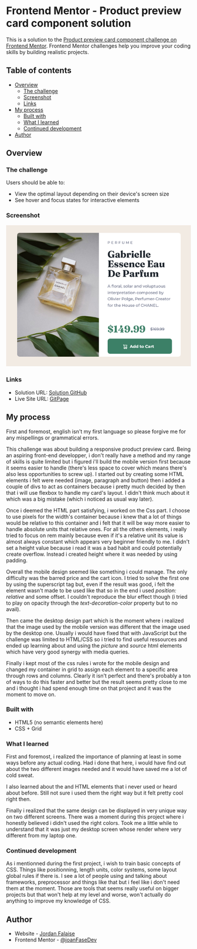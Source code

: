 # Frontend Mentor - Product preview card component solution

This is a solution to the [Product preview card component challenge on Frontend Mentor](https://www.frontendmentor.io/challenges/product-preview-card-component-GO7UmttRfa). Frontend Mentor challenges help you improve your coding skills by building realistic projects.

## Table of contents

- [Overview](#overview)
  - [The challenge](#the-challenge)
  - [Screenshot](#screenshot)
  - [Links](#links)
- [My process](#my-process)
  - [Built with](#built-with)
  - [What I learned](#what-i-learned)
  - [Continued development](#continued-development)
- [Author](#author)

## Overview

### The challenge

Users should be able to:

- View the optimal layout depending on their device's screen size
- See hover and focus states for interactive elements

### Screenshot

![](./images/screenshot_ProductPreviewCard.png)

### Links

- Solution URL: [Solution GitHub](https://github.com/joanFaseDev/FrontEnd-mentor-projects/tree/master/2.ProductPreviewCard)
- Live Site URL: [GitPage](https://joanfasedev.github.io/FrontEnd-mentor-projects/)

## My process

First and foremost, english isn't my first language so please forgive me for any mispellings or grammatical errors.

This challenge was about building a responsive product preview card. Being an aspiring front-end developper, i don't really have a method and my range of skills is quite limited but i figured i'll build the mobile version first because it seems easier to handle (there's less space to cover which means there's also less opportunities to screw up). I started out by creating some HTML elements i felt were needed (image, paragraph and button) then i added a couple of divs to act as containers because i pretty much decided by then that i will use flexbox to handle my card's layout. I didn't think much about it which was a big mistake (which i noticed as usual way later).

Once i deemed the HTML part satisfying, i worked on the Css part. I choose to use pixels for the width's container because i knew that a lot of things would be relative to this container and i felt that it will be way more easier to handle absolute units that relative ones. For all the others elements, i really tried to focus on rem mainly because even if it's a relative unit its value is almost always constant which appears very beginner friendly to me. I didn't set a height value because i read it was a bad habit and could potentially create overflow. Instead i created height where it was needed by using padding.

Overall the mobile design seemed like something i could manage. The only difficulty was the barred price and the cart icon. I tried to solve the first one by using the superscript tag but, even if the result was good, i felt the element wasn't made to be used like that so in the end i used _position: relative_ and some offset. I couldn't reproduce the blur effect though (i tried to play on opacity through the _text-decoration-color_ property but to no avail).

Then came the desktop design part which is the moment where i realized that the image used by the mobile version was different that the image used by the desktop one. Usually i would have fixed that with JavaScript but the challenge was limited to HTML/CSS so i tried to find useful ressources and ended up learning about and using the _picture_ and _source_ html elements which have very good synergy with media queries.

Finally i kept most of the css rules i wrote for the mobile design and changed my container in grid to assign each element to a specific area through rows and columns. Clearly it isn't perfect and there's probably a ton of ways to do this faster and better but the result seems pretty close to me and i thought i had spend enough time on that project and it was the moment to move on.

### Built with

- HTML5 (no semantic elements here)
- CSS + Grid

### What I learned

First and foremost, i realized the importance of planning at least in some ways before any actual coding. Had i done that here, i would have find out about the two different images needed and it would have saved me a lot of cold sweat.

I also learned about the _<picture>_ and _<source>_ HTML elements that i never used or heard about before. Still not sure i used them the right way but it felt pretty cool right then.

Finally i realized that the same design can be displayed in very unique way on two different screens. There was a moment during this project where i honestly believed i didn't used the right colors. Took me a little while to understand that it was just my desktop screen whose render where very different from my laptop one.

### Continued development

As i mentionned during the first project, i wish to train basic concepts of CSS. Things like positionning, length units, color systems, some layout global rules if there is. I see a lot of people using and talking about frameworks, preprocessor and things like that but i feel like i don't need them at the moment. Those are tools that seems really useful on bigger projects but that won't help at my level and worse, won't actually do anything to improve my knowledge of CSS.

## Author

- Website - [Jordan Falaise](https://joanfasedev.github.io/FrontEnd-mentor-projects/)
- Frontend Mentor - [@joanFaseDev](https://www.frontendmentor.io/profile/joanFaseDev)
